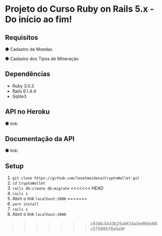 # Projeto do Curso Ruby on Rails 5.x - Do início ao fim!

## Requisitos
● Cadastro de Moedas 

● Cadastro dos Tipos de Mineração

## Dependências

- Ruby 3.0.3
- Rails 6.1.4.4
- Sqlite3

## API no Heroku
● link:

## Documentação da API
● link: 

## Setup

1. `git clone https://github.com/leoalmeidasa/CryptoWallet.git`
2. `cd CryptoWallet`
3. `rails db:create db:migrate`
<<<<<<< HEAD
4. `rails s`
5. Abrir o link `localhost:3000`
=======
4. `yarn install`
5. `rails s`
6. Abrir o link `localhost:3000`
>>>>>>> c838b34d3b25a9f24a0e96bb66c57598578a5e8f
